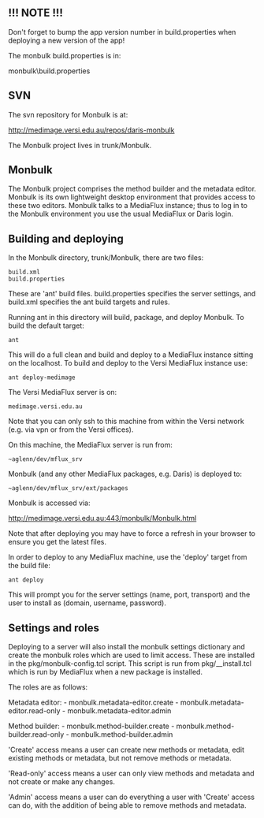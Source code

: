 !!! NOTE !!!
------------

Don't forget to bump the app version number in build.properties when deploying
a new version of the app!

The monbulk build.properties is in:

monbulk\build.properties


SVN
---

The svn repository for Monbulk is at:

http://medimage.versi.edu.au/repos/daris-monbulk

The Monbulk project lives in trunk/Monbulk.


Monbulk
-------

The Monbulk project comprises the method builder and the metadata editor.
Monbulk is its own lightweight desktop environment that provides access to
these two editors.  Monbulk talks to a MediaFlux instance; thus to log in
to the Monbulk environment you use the usual MediaFlux or Daris login.


Building and deploying
----------------------

In the Monbulk directory, trunk/Monbulk, there are two files:

	build.xml
	build.properties

These are 'ant' build files.  build.properties specifies the server settings,
and build.xml specifies the ant build targets and rules.

Running ant in this directory will build, package, and deploy Monbulk.  To build
the default target:

	ant

This will do a full clean and build and deploy to a MediaFlux instance sitting
on the localhost.  To build and deploy to the Versi MediaFlux instance use:

	ant deploy-medimage

The Versi MediaFlux server is on:

	medimage.versi.edu.au

Note that you can only ssh to this machine from within the Versi network (e.g.
via vpn or from the Versi offices).

On this machine, the MediaFlux server is run from:

	~aglenn/dev/mflux_srv

Monbulk (and any other MediaFlux packages, e.g. Daris) is deployed to:

	~aglenn/dev/mflux_srv/ext/packages

Monbulk is accessed via:

http://medimage.versi.edu.au:443/monbulk/Monbulk.html

Note that after deploying you may have to force a refresh in your browser to
ensure you get the latest files.

In order to deploy to any MediaFlux machine, use the 'deploy' target from the
build file:

	ant deploy

This will prompt you for the server settings (name, port, transport) and the
user to install as (domain, username, password).

Settings and roles
------------------

Deploying to a server will also install the monbulk settings dictionary and
create the monbulk roles which are used to limit access.  These are installed
in the pkg/monbulk-config.tcl script.  This script is run from pkg/__install.tcl
which is run by MediaFlux when a new package is installed.

The roles are as follows:

Metadata editor:
	- monbulk.metadata-editor.create
	- monbulk.metadata-editor.read-only
	- monbulk.metadata-editor.admin

Method builder:
	- monbulk.method-builder.create
	- monbulk.method-builder.read-only
	- monbulk.method-builder.admin

'Create' access means a user can create new methods or metadata, edit existing
methods or metadata, but not remove methods or metadata.

'Read-only' access means a user can only view methods and metadata and not
create or make any changes.

'Admin' access means a user can do everything a user with 'Create' access can
do, with the addition of being able to remove methods and metadata.

